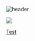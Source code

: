 
![header](https://capsule-render.vercel.app/api?type=venom&color=auto&height=300&section=header&text=Android%20Study&fontSize=90&fontColor=606060&desc=Chaein%20Park&descAlignY=70&descAlign=80)

<a href="/Compose/AndroidStudy.md"><img src="https://img.shields.io/badge/Android Study-34A853?style=flat-square&logo=android&logoColor=white&link=Chaebin-Park.github.io/Compose/AndroidStudy"/></a>

[Test](https://chaebin-park.github.io/Compose/Ch1.Component/01.Text)

